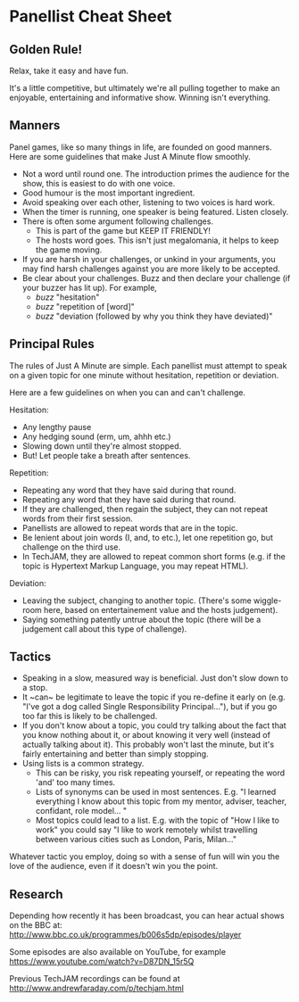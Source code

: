 Panellist Cheat Sheet
=====================

Golden Rule!
------------

Relax, take it easy and have fun.

It's a little competitive, but ultimately we're all pulling together to make an
enjoyable, entertaining and informative show. Winning isn't everything.

Manners
-------

Panel games, like so many things in life, are founded on good manners.
Here are some guidelines that make Just A Minute flow smoothly.

* Not a word until round one. The introduction primes the audience for the show, this is easiest to do with one voice.
* Good humour is the most important ingredient.
* Avoid speaking over each other, listening to two voices is hard work.
* When the timer is running, one speaker is being featured. Listen closely.
* There is often some argument following challenges.
  * This is part of the game but KEEP IT FRIENDLY!
  * The hosts word goes. This isn't just megalomania, it helps to keep the game moving.
* If you are harsh in your challenges, or unkind in your arguments, you may find harsh challenges against you are more likely to be accepted.
* Be clear about your challenges. Buzz and then declare your challenge (if your buzzer has lit up). For example,
  * *buzz* "hesitation"
  * *buzz* "repetition of [word]"
  * *buzz* "deviation (followed by why you think they have deviated)"

Principal Rules
---------------

The rules of Just A Minute are simple. Each panellist must attempt to
speak on a given topic for one minute without hesitation, repetition
or deviation.

Here are a few guidelines on when you can and can't challenge.

Hesitation:

* Any lengthy pause
* Any hedging sound (erm, um, ahhh etc.)
* Slowing down until they're almost stopped.
* But! Let people take a breath after sentences.

Repetition:

* Repeating any word that they have said during that round.
* Repeating any word that they have said during that round.
* If they are challenged, then regain the subject, they can not repeat words from their first session.
* Panellists are allowed to repeat words that are in the topic.
* Be lenient about join words (I, and, to etc.), let one repetition go, but challenge on the third use.
* In TechJAM, they are allowed to repeat common short forms (e.g. if the topic is Hypertext Markup Language, you may repeat HTML).

Deviation:

* Leaving the subject, changing to another topic. (There's some wiggle-room here, based on entertainement value and the hosts judgement).
* Saying something patently untrue about the topic (there will be a judgement call about this type of challenge).

Tactics
-------

* Speaking in a slow, measured way is beneficial. Just don't slow down to a stop.
* It ~can~ be legitimate to leave the topic if you re-define it early on (e.g. "I've got a dog called Single Responsibility Principal..."), but if you go too far this is likely to be challenged.
* If you don't know about a topic, you could try talking about the fact that you know nothing about it, or about knowing it very well (instead of actually talking about it). This probably won't last the minute, but it's fairly entertaining and better than simply stopping.
* Using lists is a common strategy.
  * This can be risky, you risk repeating yourself, or repeating the word 'and' too many times.
  * Lists of synonyms can be used in most sentences. E.g. "I learned everything I know about this topic from my mentor, adviser, teacher, confidant, role model... "
  * Most topics could lead to a list. E.g. with the topic of "How I like to work" you could say "I like to work remotely whilst travelling between various cities such as London, Paris, Milan..."

Whatever tactic you employ, doing so with a sense of fun will win you
the love of the audience, even if it doesn't win you the point.

Research
--------

Depending how recently it has been broadcast, you can hear actual shows on the BBC at: http://www.bbc.co.uk/programmes/b006s5dp/episodes/player

Some episodes are also available on YouTube, for example https://www.youtube.com/watch?v=D87DN_15r5Q

Previous TechJAM recordings can be found at http://www.andrewfaraday.com/p/techjam.html
